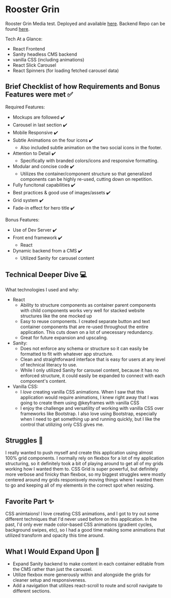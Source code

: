 # Rooster Grin

Rooster Grin Media test. Deployed and available [here](https://alliecaton.github.io/roostergrin-test/).
Backend Repo can be found [here](https://github.com/alliecaton/roostergrin-sanity-cms).

Tech At a Glance:

- React Frontend
- Sanity headless CMS backend
- vanilla CSS (including animations)
- React Slick Carousel
- React Spinners (for loading fetched carousel data)

## Brief Checklist of how Requirements and Bonus Features were met :white_check_mark:

Required Features:

- Mockups are followed :heavy_check_mark:
- Carousel in last section :heavy_check_mark:
- Mobile Responsive :heavy_check_mark:
- Subtle Animations on the four icons :heavy_check_mark:
  - Also included subtle animation on the two social icons in the footer.
- Attention to Detail :heavy_check_mark:
  - Specifically with branded colors/icons and responsive formatting.
- Modular and concise code :heavy_check_mark:
  - Utilizes the container/component structure so that generalized components can be highly re-used, cutting down on repetition.
- Fully funcitonal capabilities :heavy_check_mark:
- Best practices & good use of images/assets :heavy_check_mark:
- Grid system :heavy_check_mark:
- Fade-in effect for hero title :heavy_check_mark:

Bonus Features:

- Use of Dev Server :heavy_check_mark:
- Front end framework :heavy_check_mark:
  - React
- Dynamic backend from a CMS :heavy_check_mark:
  - Utilized Sanity for carousel content

## Technical Deeper Dive :computer:

What technologies I used and why:

- React
  - Ability to structure components as container parent components with child components works very well for stacked website structures like the one mocked up
  - Easy to reuse components. I created separate button and text container components that are re-used throughout the entire application. This cuts down on a lot of unecessary redundancy.
  - Great for future expansion and upscaling.
- Sanity:
  - Does not enforce any schema or structure so it can easily be formatted to fit with whatever app structure.
  - Clean and straightforward interface that is easy for users at any level of technical literacy to use.
  - While I only utilized Sanity for carousel content, because it has no enforced structure, it could easily be expanded to connect with each component's content.
- Vanilla CSS:
  - I _love_ creating vanilla CSS animations. When I saw that this application would require animations, I knew right away that I was going to create them using @keyframes with vanilla CSS
  - I enjoy the challenge and versatility of working with vanilla CSS over frameworks like Bootstrap. I also love using Bootstrap, especially when I need to get something up and running quickly, but I like the control that utilizing only CSS gives me.

## Struggles :triumph:

I really wanted to push myself and create this application using almost 100% grid components. I normally rely on flexbox for a lot of my application structuring, so it definitely took a bit of playing around to get all of my grids working how I wanted them to. CSS Grid is super powerful, but definitely more verbose and finicky than flexbox, so my biggest struggles were mostly centered around my grids responisvely moving things where I wanted them to go and keeping all of my elements in the correct spot when resizing.

## Favorite Part :sparkles:

CSS animtaions! I love creating CSS animations, and I got to try out some different techniques that I'd never used before on this application. In the past, I'd only ever made color-based CSS animations (gradient cycles, background swipes, etc), so I had a good time making some animations that utilized transform and opacity this time around.

## What I Would Expand Upon :muscle:

- Expand Sanity backend to make content in each container editable from the CMS rather than just the carousel.
- Utilize flexbox more generously within and alongside the grids for cleaner setup and responsiveness.
- Add a navigation that utilizes react-scroll to route and scroll navigate to different sections.
